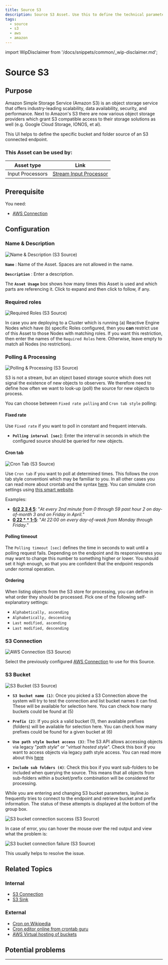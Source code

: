 ```yaml
---
title: Source S3
description: Source S3 Asset. Use this to define the technical parameters for a AWS S3 source connection.
tags:
  - source
  - s3
  - aws
  - amazon
---
```


import WipDisclaimer from '/docs/snippets/common/_wip-disclaimer.md';

# Source S3

## Purpose

Amazon Simple Storage Service (Amazon S3) is an object storage service that offers industry-leading scalability, data availability, security, and performance.
Next to Amazon's S3 there are now various object storage providers which grant S3 compatible access to their storage solutions as well (e.g. Google Cloud Storage, IONOS, et al).

This UI helps to define the specific bucket and folder source of an S3 connected endpoint. 

### This Asset can be used by:

| Asset type       | Link                                                                       |
|------------------|----------------------------------------------------------------------------|
| Input Processors | [Stream Input Processor](/docs/assets/processors-input/asset-input-stream) |


## Prerequisite

You need:
* [AWS Connection](/docs/assets/connections/asset-connection-aws)

## Configuration

### Name & Description

![](.asset-source-s3-images/bb090d93.png "Name & Description (S3 Source)")

**`Name`** : Name of the Asset. Spaces are not allowed in the name.

**`Description`** : Enter a description.

The **`Asset Usage`** box shows how many times this Asset is used and which parts are referencing it. Click to expand and then click to follow, if any.

### Required roles

![](.asset-source-kafka-images/c2e6ec39.png "Required Roles (S3 Source)")

In case you are deploying to a Cluster which is running (a) Reactive Engine Nodes which have (b) specific Roles configured, then you **can** restrict use of this Asset to those Nodes with matching roles.
If you want this restriction, then enter the names of the `Required Roles` here. Otherwise, leave empty to match all Nodes (no restriction).

### Polling & Processing

![](.asset-source-s3-images/0421a475.png "Polling & Processing (S3 Source)")

S3 is not a stream, but an object based storage source which does not signal the existence of new objects to observers. 
We therefore need to define how often we want to look-up (poll) the source for new objects to process.

You can choose between `Fixed rate polling` and `Cron tab style` polling:

#### Fixed rate

Use `Fixed rate` if you want to poll in constant and frequent intervals.

* **`Polling interval [sec]`**: Enter the interval in seconds in which the configured source should be queried for new objects.

#### Cron tab

![](.asset-source-s3-images/e1e03d17.png "Cron Tab (S3 Source)")

Use `Cron tab` if you want to poll at determined times. This follows the cron tab style conventioni which may be familiar to you.
In all other cases you can read more about crontab and the syntax [here](https://en.wikipedia.org/wiki/Cron). 
You can simulate cron settings using [this smart website](https://crontab.guru/).

Examples:
* **[0/2 2 3 4 5](https://crontab.guru/#0/2_2_3_4_5)**: "_At every 2nd minute from 0 through 59 past hour 2 on day-of-month 3 and on Friday in April._"
* **[0 22 * * 1-5](https://crontab.guru/#0_22_*_*_1-5)**: "_At 22:00 on every day-of-week from Monday through Friday._"

#### Polling timeout

The `Polling timeout [sec]` defines the time in seconds to wait until a polling request fails.
Depending on the endpoint and its responsiveness you may want to change this number to something higher or lower.
You should set it high enough, so that you are confident that the endpoint responds under normal operation. 

#### Ordering

When listing objects from the S3 store for processing, you can define in what order they should be processed.
Pick one of the following self-explanatory settings:

* `Alphabetically, ascending`
* `Alphabetically, descending`
* `Last modified, ascending`
* `Last modified, descending`

### S3 Connection

![](.asset-source-s3-images/3e8a642a.png "AWS Connection (S3 Source)")

Select the previously configured [AWS Connection](/docs/assets/connections/asset-connection-aws) to use for this Source.

### S3 Bucket

![](.asset-source-s3-images/14e005bb.png "S3 Bucket (S3 Source)")

* **`S3 bucket name (1)`**: Once you picked a S3 Connection above the system will try to test the connection and list bucket names it can find.
These will be available for selection here. You can check how many buckets could be found at (5)

* **`Prefix (2)`**: If you pick a valid bucket (1), then available prefixes (folders) will be available for selection here. 
You can check how many prefixes could be found for a given bucket at (6)  

* **`Use path style bucket access (3)`**: The S3 API allows accessing objects via legacy "_path style_" or "_virtual hosted style_".
Check this box if you want to access objects via legacy path style access. You can read more about this [here](https://docs.aws.amazon.com/AmazonS3/latest/userguide/VirtualHosting.html)

* **`Include sub folders (4)`**: Check this box if you want sub-folders to be included when querying the source.
This means that all objects from sub-folders within a bucket/prefix combination will be considered for processing.

While you are entering and changing S3 bucket parameters, layline.io frequently tries to connect to the endpoint and retrieve bucket and prefix information.
The status of these attempts is displayed at the bottom of the group box.

![](.asset-source-s3-images/952672a7.png "S3 bucket connection success (S3 Source)")

In case of error, you can hover the mouse over the red output and view what the problem is:

![](.asset-source-s3-images/229867cd.png "S3 bucket connection failure (S3 Source)")

This usually helps to resolve the issue.


## Related Topics

### Internal
* [S3 Connection](/docs/assets/connections/asset-connection-aws)
* [S3 Sink](/docs/assets/sinks/asset-sink-s3)

### External
* [Cron on Wikipedia](https://en.wikipedia.org/wiki/Cron)
* [Cron editor online from crontab guru](https://crontab.guru/)
* [AWS Virtual hosting of buckets](https://docs.aws.amazon.com/AmazonS3/latest/userguide/VirtualHosting.html)

## Potential problems

---

<WipDisclaimer></WipDisclaimer>
